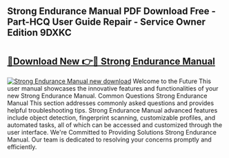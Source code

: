 ## Strong Endurance Manual PDF Download Free - Part-HCQ User Guide Repair - Service Owner Edition 9DXKC

# <h2><a href="http://bc26623.oget.top/?id=Strong+Endurance+Manual">🔗Download New 👉🔴 Strong Endurance Manual</a></h2>

[![Strong Endurance Manual new download](https://i.imgur.com/5g1atiW.png)](http://bc26623.oget.top/?id=Strong+Endurance+Manual)
Welcome to the Future This user manual showcases the innovative features and functionalities of your new Strong Endurance Manual. Common Questions Strong Endurance Manual This section addresses commonly asked questions and provides helpful troubleshooting tips. Strong Endurance Manual advanced features include object detection, fingerprint scanning, customizable profiles, and automated tasks, all of which can be accessed and customized through the user interface. We're Committed to Providing Solutions Strong Endurance Manual. Our team is dedicated to resolving your concerns promptly and efficiently.
